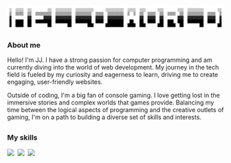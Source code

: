 ![](./assets/helloworld.jpg)

### About me


                               

Hello! I'm JJ. I have a strong passion for computer programming and am currently diving into the world of web development. My journey in the tech field is fueled by my curiosity and eagerness to learn, driving me to create engaging, user-friendly websites.

Outside of coding, I'm a big fan of console gaming. I love getting lost in the immersive stories and complex worlds that games provide. Balancing my time between the logical aspects of programming and the creative outlets of gaming, I'm on a path to building a diverse set of skills and interests.


##

### My skills
<p align="left">
  <img src="https://img.shields.io/badge/code-javascript-informational?style=for-the-badge&logo=javascript&logoColor=orange&color=ff7e00"/>&nbsp;
  <img src="https://img.shields.io/badge/web-html-informational?style=for-the-badge&logo=html5&logoColor=orange&color=ff7e00")/>&nbsp;
  <img src="https://img.shields.io/badge/web-css-informational?style=for-the-badge&logo=css3&logoColor=orange&color=ff7e00")/>&nbsp;
</p>

##
